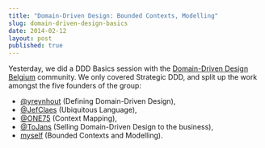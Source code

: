 ```yaml
---
title: "Domain-Driven Design: Bounded Contexts, Modelling"
slug: domain-driven-design-basics
date: 2014-02-12
layout: post
published: true
---
```


Yesterday, we did a DDD Basics session with the <a href="http://domaindriven.be">Domain-Driven Design Belgium</a> community. We only covered Strategic DDD, and split up the work amongst the five founders of the group:

- <a href="http://twitter.com/yreynhout">@yreynhout</a> (Defining Domain-Driven Design),
- <a href="http://twitter.com/JefClaes">@JefClaes</a> (Ubiquitous Language),
- <a href="http://twitter.com/ONE75">@ONE75</a> (Context Mapping),
- <a href="http://twitter.com/ToJans">@ToJans</a> (Selling Domain-Driven Design to the business),
- <a href="http://twitter.com/mathiasverraes">myself</a> (Bounded Contexts and Modelling).

<script async class="speakerdeck-embed" data-id="5a1a8f7075ed0131f0be026a5a2b7ed1" data-ratio="1.33333333333333" src="//speakerdeck.com/assets/embed.js"></script>